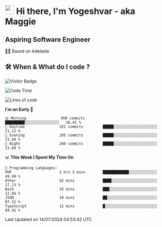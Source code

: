 <h1><img src="https://emojis.slackmojis.com/emojis/images/1531849430/4246/blob-sunglasses.gif?1531849430" width="30"/> Hi there, I'm Yogeshvar - aka Maggie</h1>

## Aspiring Software Engineer
🏂🏻  Based on Adelaide 

## 🛠 When & What do I code ?  

![Visitor Badge](https://visitor-badge.feriirawann.repl.co?username=yogeshvar&repo=yogeshvar&label=Visitors&style=plastic&color=%23457BFF&contentType=svg)

<!--START_SECTION:waka-->
![Code Time](http://img.shields.io/badge/Code%20Time-2%2C909%20hrs%2026%20mins-blue)

![Lines of code](https://img.shields.io/badge/From%20Hello%20World%20I%27ve%20Written-4.2%20million%20lines%20of%20code-blue)

**I'm an Early 🐤** 

```text
🌞 Morning                450 commits         █████████░░░░░░░░░░░░░░░░   36.41 % 
🌆 Daytime                261 commits         █████░░░░░░░░░░░░░░░░░░░░   21.12 % 
🌃 Evening                265 commits         █████░░░░░░░░░░░░░░░░░░░░   21.44 % 
🌙 Night                  260 commits         █████░░░░░░░░░░░░░░░░░░░░   21.04 % 
```


📊 **This Week I Spent My Time On** 

```text
💬 Programming Languages: 
PHP                      2 hrs 5 mins        ████████████░░░░░░░░░░░░░   49.99 % 
Other                    42 mins             ████░░░░░░░░░░░░░░░░░░░░░   17.13 % 
Bash                     32 mins             ███░░░░░░░░░░░░░░░░░░░░░░   12.84 % 
JSON                     18 mins             ██░░░░░░░░░░░░░░░░░░░░░░░   07.32 % 
TypeScript               12 mins             █░░░░░░░░░░░░░░░░░░░░░░░░   04.91 % 
```


 Last Updated on 14/07/2024 04:53:42 UTC
<!--END_SECTION:waka-->
